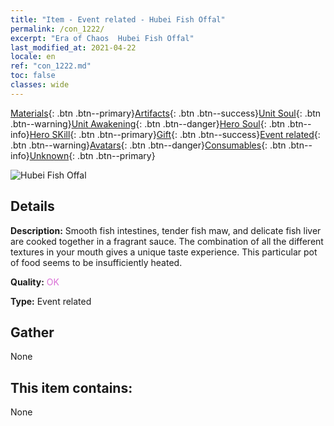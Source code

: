 ```yaml
---
title: "Item - Event related - Hubei Fish Offal"
permalink: /con_1222/
excerpt: "Era of Chaos  Hubei Fish Offal"
last_modified_at: 2021-04-22
locale: en
ref: "con_1222.md"
toc: false
classes: wide
---
```

 [Materials](/Items/){: .btn .btn--primary}[Artifacts](/Items/Artifacts/){: .btn .btn--success}[Unit Soul](/Items/UnitSoul/){: .btn .btn--warning}[Unit Awakening](/Items/UnitAwakening/){: .btn .btn--danger}[Hero Soul](/Items/HeroSoul/){: .btn .btn--info}[Hero SKill](/Items/HeroSkill/){: .btn .btn--primary}[Gift](/Items/Gift/){: .btn .btn--success}[Event related](/Items/Events/){: .btn .btn--warning}[Avatars](/Items/Avatars/){: .btn .btn--danger}[Consumables](/Items/Consumables/){: .btn .btn--info}[Unknown](/Items/Unknown/){: .btn .btn--primary}

 ![Hubei Fish Offal](/images/t/i_81523331.png)

## Details
 **Description:** Smooth fish intestines, tender fish maw, and delicate fish liver are cooked together in a fragrant sauce. The combination of all the different textures in your mouth gives a unique taste experience. This particular pot of food seems to be insufficiently heated.

 **Quality:** <span style="color: #DA70D6">OK</span>

 **Type:** Event related

## Gather

  None

## This item contains:

  None

